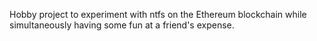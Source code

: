 Hobby project to experiment with ntfs on the Ethereum blockchain while simultaneously having some fun at a friend's expense.
